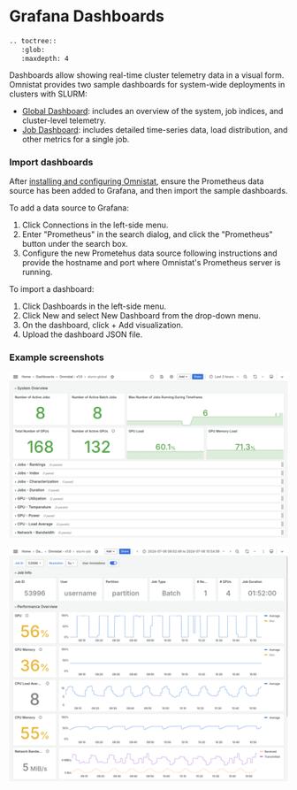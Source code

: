 # Grafana Dashboards

```eval_rst
.. toctree::
   :glob:
   :maxdepth: 4
```

Dashboards allow showing real-time cluster telemetry data in a visual form.
Omnistat provides two sample dashboards for system-wide deployments in
clusters with SLURM:
- [Global Dashboard](https://github.com/AMDResearch/omnistat/blob/main/grafana/json-models/slurm-global.json):
  includes an overview of the system, job indices, and cluster-level telemetry.
- [Job Dashboard](https://github.com/AMDResearch/omnistat/blob/main/grafana/json-models/slurm-job.json):
  includes detailed time-series data, load distribution, and other metrics for
  a single job.

### Import dashboards

After [installing and configuring Omnistat](installation/system-install),
ensure the Prometheus data source has been added to Grafana, and then import
the sample dashboards.

To add a data source to Grafana:
1. Click Connections in the left-side menu.
2. Enter "Prometheus" in the search dialog, and click the "Prometheus" button
   under the search box.
3. Configure the new Prometehus data source following instructions and provide
   the hostname and port where Omnistat's Prometheus server is running.

To import a dashboard:
1. Click Dashboards in the left-side menu.
2. Click New and select New Dashboard from the drop-down menu.
3. On the dashboard, click + Add visualization.
4. Upload the dashboard JSON file.

### Example screenshots

![Global dashboard screenshot](images/dashboard-global.png)

![Job dashboard screenshot](images/dashboard-job.png)
